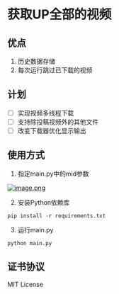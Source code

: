 # 获取UP全部的视频

## 优点

1. 历史数据存储
2. 每次运行跳过已下载的视频

## 计划

- [ ] 实现视频多线程下载
- [ ] 支持除投稿视频外的其他文件
- [ ] 改变下载器优化显示输出

## 使用方式

1. 指定main.py中的mid参数

[![image.png](https://i.postimg.cc/MKsyW1Hb/image.png)](https://postimg.cc/crnKhgQr)

2. 安装Python依赖库

```shell
pip install -r requirements.txt
```

3. 运行main.py

```shell
python main.py
```
## 证书协议

MIT License
